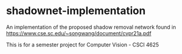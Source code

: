 # shadownet-implementation
An implementation of the proposed shadow removal network found in https://www.cse.sc.edu/~songwang/document/cvpr21a.pdf

This is for a semester project for Computer Vision - CSCI 4625 



